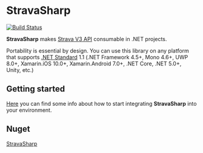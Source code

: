 # StravaSharp

[![Build Status](https://app.bitrise.io/app/863736459f8c67df/status.svg?token=UeYuCvD4a6S_XMPWdMriVg)](https://app.bitrise.io/app/863736459f8c67df)

**StravaSharp** makes [Strava V3 API](https://developers.strava.com/docs/reference/) consumable in .NET projects.

Portability is essential by design. You can use this library on any platform that supports [.NET Standard](https://docs.microsoft.com/en-us/dotnet/standard/net-standard) 1.1 (.NET Framework 4.5+, Mono 4.6+, UWP 8.0+, Xamarin.iOS 10.0+, Xamarin.Android 7.0+, .NET Core, .NET 5.0+, Unity, etc.)

## Getting started

[Here](https://github.com/gabornemeth/StravaSharp/blob/master/GettingStarted.md) you can find some info about how to start integrating **StravaSharp** into your environment.

## Nuget

[StravaSharp](https://www.nuget.org/packages/StravaSharp/)
